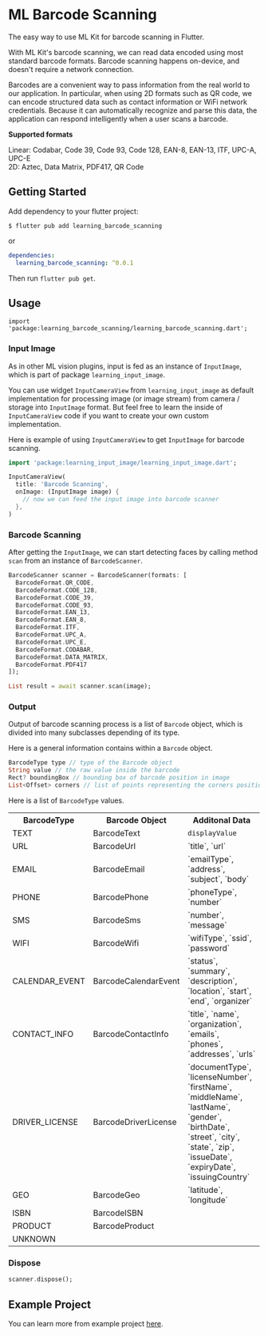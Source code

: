 # ML Barcode Scanning

The easy way to use ML Kit for barcode scanning in Flutter.

With ML Kit's barcode scanning, we can read data encoded using most standard barcode formats. Barcode scanning happens on-device, and doesn't require a network connection.

Barcodes are a convenient way to pass information from the real world to our application. In particular, when using 2D formats such as QR code, we can encode structured data such as contact information or WiFi network credentials. Because it can automatically recognize and parse this data, the application can respond intelligently when a user scans a barcode.

**Supported formats**

Linear: Codabar, Code 39, Code 93, Code 128, EAN-8, EAN-13, ITF, UPC-A, UPC-E\
2D: Aztec, Data Matrix, PDF417, QR Code

## Getting Started

Add dependency to your flutter project:

```
$ flutter pub add learning_barcode_scanning
```

or

```yaml
dependencies:
  learning_barcode_scanning: ^0.0.1
```

Then run `flutter pub get`.

## Usage

```
import 'package:learning_barcode_scanning/learning_barcode_scanning.dart';
```

### Input Image

As in other ML vision plugins, input is fed as an instance of `InputImage`, which is part of package  `learning_input_image`. 

You can use widget `InputCameraView` from `learning_input_image` as default implementation for processing image (or image stream) from camera / storage into `InputImage` format. But feel free to learn the inside of `InputCameraView` code if you want to create your own custom implementation.

Here is example of using `InputCameraView` to get `InputImage` for barcode scanning.

```dart
import 'package:learning_input_image/learning_input_image.dart';

InputCameraView(
  title: 'Barcode Scanning',
  onImage: (InputImage image) {
    // now we can feed the input image into barcode scanner
  },
)
```

### Barcode Scanning

After getting the `InputImage`, we can start detecting faces by calling method `scan` from an instance of `BarcodeScanner`.

```dart
BarcodeScanner scanner = BarcodeScanner(formats: [
  BarcodeFormat.QR_CODE,
  BarcodeFormat.CODE_128,
  BarcodeFormat.CODE_39,
  BarcodeFormat.CODE_93,
  BarcodeFormat.EAN_13,
  BarcodeFormat.EAN_8,
  BarcodeFormat.ITF,
  BarcodeFormat.UPC_A,
  BarcodeFormat.UPC_E,
  BarcodeFormat.CODABAR,
  BarcodeFormat.DATA_MATRIX,
  BarcodeFormat.PDF417
]);

List result = await scanner.scan(image);
```

### Output 

Output of barcode scanning process is a list of `Barcode` object, which is divided into many subclasses depending of its type.

Here is a general information contains within a `Barcode` object.

```dart
BarcodeType type // type of the Barcode object
String value // the raw value inside the barcode
Rect? boundingBox // bounding box of barcode position in image
List<Offset> corners // list of points representing the corners position of this barcode
```

Here is a list of `BarcodeType` values.

<table>
  <tr>
    <th>BarcodeType</th>
    <th>Barcode Object</th>
    <th>Additonal Data</th>
  </tr>
  <tr>
    <td>TEXT</td>
    <td>BarcodeText</td>
    <td><code>displayValue</code></td>
  </tr>
  <tr>
    <td>URL</td>
    <td>BarcodeUrl</td>
    <td>`title`, `url`</td>
  </tr>
  <tr>
    <td>EMAIL</td>
    <td>BarcodeEmail</td>
    <td>`emailType`, `address`, `subject`, `body`</td>
  </tr>
  <tr>
    <td>PHONE</td>
    <td>BarcodePhone</td>
    <td>`phoneType`, `number`</td>
  </tr>
  <tr>
    <td>SMS</td>
    <td>BarcodeSms</td>
    <td>`number`, `message`</td>
  </tr>
  <tr>
    <td>WIFI</td>
    <td>BarcodeWifi</td>
    <td>`wifiType`, `ssid`, `password`</td>
  </tr>
  <tr>
    <td>CALENDAR_EVENT</td>
    <td>BarcodeCalendarEvent</td>
    <td>`status`, `summary`, `description`, `location`, `start`, `end`, `organizer`</td>
  </tr>
  <tr>
    <td>CONTACT_INFO</td>
    <td>BarcodeContactInfo</td>
    <td>`title`, `name`, `organization`, `emails`, `phones`, `addresses`, `urls`</td>
  </tr>
  <tr>
    <td>DRIVER_LICENSE</td>
    <td>BarcodeDriverLicense</td>
    <td>`documentType`, `licenseNumber`, `firstName`, `middleName`, `lastName`, `gender`, `birthDate`, `street`, `city`, `state`, `zip`, `issueDate`, `expiryDate`, `issuingCountry`</td>
  </tr>
  <tr>
    <td>GEO</td>
    <td>BarcodeGeo</td>
    <td>`latitude`, `longitude`</td>
  </tr>
  <tr>
    <td>ISBN</td>
    <td>BarcodeISBN</td>
    <td></td>
  </tr>
  <tr>
    <td>PRODUCT</td>
    <td>BarcodeProduct</td>
    <td></td>
  </tr>
  <tr>
    <td>UNKNOWN</td>
    <td></td>
    <td></td>
  </tr>
<table>

### Dispose

```dart
scanner.dispose();
```

## Example Project

You can learn more from example project [here](example).
